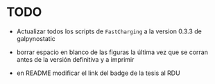 # TODO

* Actualizar todos los scripts de `FastCharging` a la version 0.3.3 de galpynostatic

* borrar espacio en blanco de las figuras la última vez que se corran antes de la versión definitiva y a imprimir

* en README modificar el link del badge de la tesis al RDU
